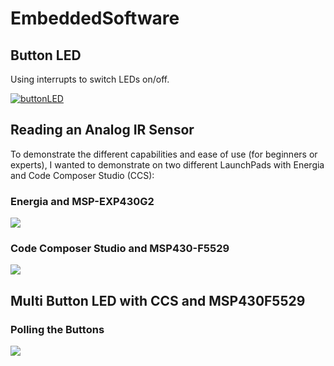 # EmbeddedSoftware


## Button LED
Using interrupts to switch LEDs on/off.

[![buttonLED](https://img.youtube.com/vi/So5LiD5_gsc/0.jpg)](https://www.youtube.com/watch?v=So5LiD5_gsc)



## Reading an Analog IR Sensor

To demonstrate the different capabilities and ease of use (for beginners or experts), I wanted to demonstrate on two different LaunchPads with Energia and Code Composer Studio (CCS):

### Energia and MSP-EXP430G2

[![](https://img.youtube.com/vi/HXX0bx5L2Bw/0.jpg)](https://www.youtube.com/watch?v=HXX0bx5L2Bw)


### Code Composer Studio and MSP430-F5529

[![](https://img.youtube.com/vi/IhO6AkYmdy4/0.jpg)](https://www.youtube.com/watch?v=IhO6AkYmdy4)



## Multi Button LED with CCS and MSP430F5529

### Polling the Buttons

[![](https://img.youtube.com/vi/Awbru2NQ8YU/0.jpg)](https://www.youtube.com/watch?v=Awbru2NQ8YU)
